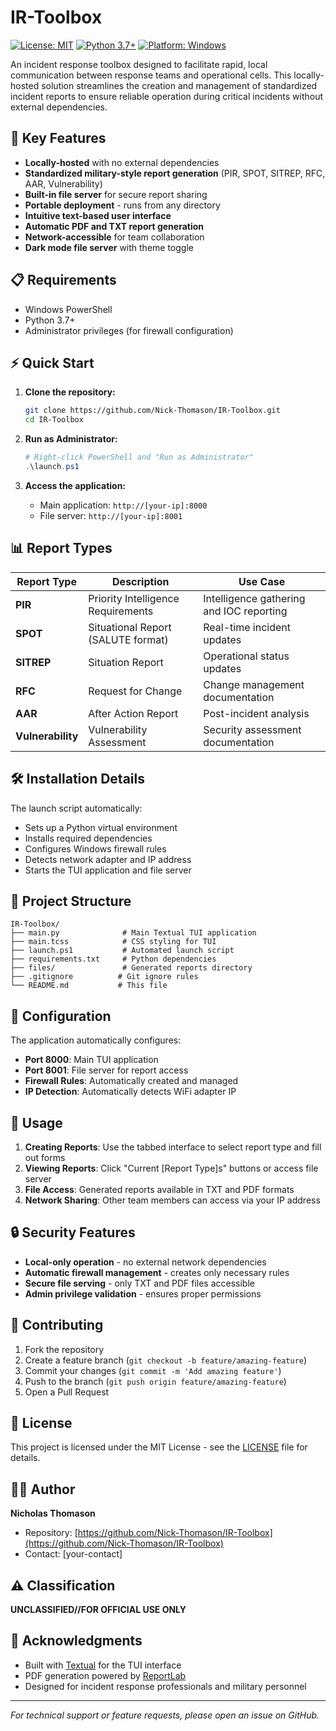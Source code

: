 # IR-Toolbox

[![License: MIT](https://img.shields.io/badge/License-MIT-yellow.svg)](https://opensource.org/licenses/MIT)
[![Python 3.7+](https://img.shields.io/badge/python-3.7+-blue.svg)](https://www.python.org/downloads/)
[![Platform: Windows](https://img.shields.io/badge/platform-Windows-lightgrey.svg)](https://www.microsoft.com/windows)

An incident response toolbox designed to facilitate rapid, local communication between response teams and operational cells. This locally-hosted solution streamlines the creation and management of standardized incident reports to ensure reliable operation during critical incidents without external dependencies.

## 🚀 Key Features

- **Locally-hosted** with no external dependencies
- **Standardized military-style report generation** (PIR, SPOT, SITREP, RFC, AAR, Vulnerability)
- **Built-in file server** for secure report sharing
- **Portable deployment** - runs from any directory
- **Intuitive text-based user interface**
- **Automatic PDF and TXT report generation**
- **Network-accessible** for team collaboration
- **Dark mode file server** with theme toggle

## 📋 Requirements

- Windows PowerShell
- Python 3.7+
- Administrator privileges (for firewall configuration)

## ⚡ Quick Start

1. **Clone the repository:**
   ```bash
   git clone https://github.com/Nick-Thomason/IR-Toolbox.git
   cd IR-Toolbox
   ```

2. **Run as Administrator:**
   ```powershell
   # Right-click PowerShell and "Run as Administrator"
   .\launch.ps1
   ```

3. **Access the application:**
   - Main application: `http://[your-ip]:8000`
   - File server: `http://[your-ip]:8001`

## 📊 Report Types

| Report Type | Description | Use Case |
|-------------|-------------|----------|
| **PIR** | Priority Intelligence Requirements | Intelligence gathering and IOC reporting |
| **SPOT** | Situational Report (SALUTE format) | Real-time incident updates |
| **SITREP** | Situation Report | Operational status updates |
| **RFC** | Request for Change | Change management documentation |
| **AAR** | After Action Report | Post-incident analysis |
| **Vulnerability** | Vulnerability Assessment | Security assessment documentation |

## 🛠️ Installation Details

The launch script automatically:
- Sets up a Python virtual environment
- Installs required dependencies
- Configures Windows firewall rules
- Detects network adapter and IP address
- Starts the TUI application and file server

## 📁 Project Structure

```
IR-Toolbox/
├── main.py              # Main Textual TUI application
├── main.tcss            # CSS styling for TUI
├── launch.ps1           # Automated launch script
├── requirements.txt     # Python dependencies
├── files/               # Generated reports directory
├── .gitignore          # Git ignore rules
└── README.md           # This file
```

## 🔧 Configuration

The application automatically configures:
- **Port 8000**: Main TUI application
- **Port 8001**: File server for report access
- **Firewall Rules**: Automatically created and managed
- **IP Detection**: Automatically detects WiFi adapter IP

## 📖 Usage

1. **Creating Reports**: Use the tabbed interface to select report type and fill out forms
2. **Viewing Reports**: Click "Current [Report Type]s" buttons or access file server
3. **File Access**: Generated reports available in TXT and PDF formats
4. **Network Sharing**: Other team members can access via your IP address

## 🔒 Security Features

- **Local-only operation** - no external network dependencies
- **Automatic firewall management** - creates only necessary rules
- **Secure file serving** - only TXT and PDF files accessible
- **Admin privilege validation** - ensures proper permissions

## 🤝 Contributing

1. Fork the repository
2. Create a feature branch (`git checkout -b feature/amazing-feature`)
3. Commit your changes (`git commit -m 'Add amazing feature'`)
4. Push to the branch (`git push origin feature/amazing-feature`)
5. Open a Pull Request

## 📝 License

This project is licensed under the MIT License - see the [LICENSE](LICENSE) file for details.

## 👨‍💻 Author

**Nicholas Thomason**
- Repository: [https://github.com/Nick-Thomason/IR-Toolbox](https://github.com/Nick-Thomason/IR-Toolbox)
- Contact: [your-contact]

## ⚠️ Classification

**UNCLASSIFIED//FOR OFFICIAL USE ONLY**

## 🙏 Acknowledgments

- Built with [Textual](https://github.com/Textualize/textual) for the TUI interface
- PDF generation powered by [ReportLab](https://www.reportlab.com/)
- Designed for incident response professionals and military personnel

---

*For technical support or feature requests, please open an issue on GitHub.*
